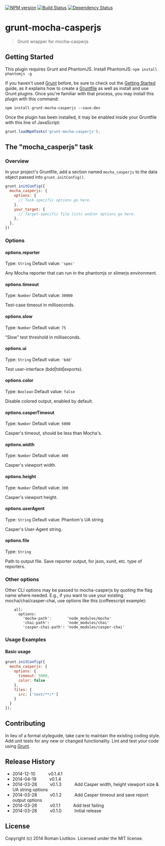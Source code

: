[![NPM version](https://badge.fury.io/js/grunt-mocha-casperjs.svg)](http://badge.fury.io/js/grunt-mocha-casperjs)
[![Build Status](https://travis-ci.org/roman01la/grunt-mocha-casperjs.svg?branch=master)](https://travis-ci.org/roman01la/grunt-mocha-casperjs)
[![Dependency Status](https://gemnasium.com/roman01la/grunt-mocha-casperjs.svg)](https://gemnasium.com/roman01la/grunt-mocha-casperjs)

# grunt-mocha-casperjs

> Grunt wrapper for mocha-casperjs

## Getting Started
This plugin requires Grunt and PhantomJS.
Install PhantomJS: `npm install phantomjs -g`

If you haven't used [Grunt](http://gruntjs.com/) before, be sure to check out the [Getting Started](http://gruntjs.com/getting-started) guide, as it explains how to create a [Gruntfile](http://gruntjs.com/sample-gruntfile) as well as install and use Grunt plugins. Once you're familiar with that process, you may install this plugin with this command:

```shell
npm install grunt-mocha-casperjs --save-dev
```

Once the plugin has been installed, it may be enabled inside your Gruntfile with this line of JavaScript:

```js
grunt.loadNpmTasks('grunt-mocha-casperjs');
```

## The "mocha_casperjs" task

### Overview
In your project's Gruntfile, add a section named `mocha_casperjs` to the data object passed into `grunt.initConfig()`.

```js
grunt.initConfig({
  mocha_casperjs: {
    options: {
      // Task-specific options go here.
    },
    your_target: {
      // Target-specific file lists and/or options go here.
    },
  },
})
```

### Options

#### options.reporter
Type: `String`
Default value: `'spec'`

Any Mocha reporter that can run in the phantomjs or slimerjs environment.

#### options.timeout
Type: `Number`
Default value: `30000`

Test-case timeout in milliseconds.

#### options.slow
Type: `Number`
Default value: `75`

“Slow” test threshold in milliseconds.

#### options.ui
Type: `String`
Default value: `'bdd'`

Test user-interface (bdd|tdd|exports).

#### options.color
Type: `Boolean`
Default value: `false`

Disable colored output, enabled by default.

#### options.casperTimeout
Type: `Number`
Default value: `5000`

Casper's timeout, should be less than Mocha's.

#### options.width
Type: `Number`
Default value: `400`

Casper's viewport width.

#### options.height
Type: `Number`
Default value: `300`

Casper's viewport height.

#### options.userAgent
Type: `String`
Default value: Phantom's UA string

Casper's User-Agent string.

#### options.file
Type: `String`

Path to output file. Save reporter output, for json, xunit, etc. type of reporters.

### Other options

Other CLI options may be passed to mocha-casperjs by quoting the flag name where needed. E.g., if you want to use your existing mocha/chai/casper-chai, use options like this (coffeescript example):
```
    all:
      options:
        'mocha-path':       'node_modules/mocha'
        'chai-path':        'node_modules/chai'
        'casper-chai-path': 'node_modules/casper-chai'
```

### Usage Examples

#### Basic usage

```js
grunt.initConfig({
  mocha_casperjs: {
    options: {
      timeout: 5000,
      color: false
    },
    files: {
      src: ['test/**/*']
    }
  }
});
```

## Contributing
In lieu of a formal styleguide, take care to maintain the existing coding style. Add unit tests for any new or changed functionality. Lint and test your code using [Grunt](http://gruntjs.com/).

## Release History
- 2014-12-10   v0.1.4.1
- 2014-04-19   v0.1.4
- 2014-03-28   v0.1.3   Add Casper width, height viewport size & UA string options
- 2014-03-28   v0.1.2   Add Casper timeout and save report output options
- 2014-03-28   v0.1.1   Add test failing
- 2014-03-28   v0.1.0   Initial release

## License
Copyright (c) 2014 Roman Liutikov. Licensed under the MIT license.
